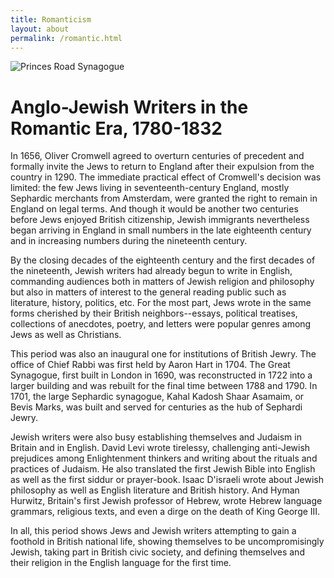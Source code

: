 ```yaml
---
title: Romanticism
layout: about
permalink: /romantic.html
---
```


<style>
img {
     max-width: 100%;
     height: auto;
}
</style>
<div class=img>
<img src="objects/princes-road.jpg"
     alt="Princes Road Synagogue"
     style="float: left; margin-right: 10px; padding-bottom:20px;" />  
</div>
&nbsp;

# Anglo-Jewish Writers in the Romantic Era, 1780-1832

In 1656, Oliver Cromwell agreed to overturn centuries of precedent and formally invite the Jews to return to England after their expulsion from the country in 1290. The immediate practical effect of Cromwell's decision was limited: the few Jews living in seventeenth-century England, mostly Sephardic merchants from Amsterdam, were granted the right to remain in England on legal terms. And though it would be another two centuries before Jews enjoyed British citizenship, Jewish immigrants nevertheless began arriving in England in small numbers in the late eighteenth century and in increasing numbers during the nineteenth century.

By the closing decades of the eighteenth century and the first decades of the nineteenth, Jewish writers had already begun to write in English, commanding audiences both in matters of Jewish religion and philosophy but also in matters of interest to the general reading public such as literature, history, politics, etc. For the most part, Jews wrote in the same forms cherished by their British neighbors--essays, political treatises, collections of anecdotes, poetry, and letters were popular genres among Jews as well as Christians.

This period was also an inaugural one for institutions of British Jewry. The office of Chief Rabbi was first held by Aaron Hart in 1704. The Great Synagogue, first built in London in 1690, was reconstructed in 1722 into a larger building and was rebuilt for the final time between 1788 and 1790. In 1701, the large Sephardic synagogue, Kahal Kadosh Shaar Asamaim, or Bevis Marks, was built and served for centuries as the hub of Sephardi Jewry.

Jewish writers were also busy establishing themselves and Judaism in Britain and in English. David Levi wrote tirelessy, challenging anti-Jewish prejudices among Enlightenment thinkers and writing about the rituals and practices of Judaism. He also translated the first Jewish Bible into English as well as the first siddur or prayer-book. Isaac D'israeli wrote about Jewish philosophy as well as English literature and British history. And Hyman Hurwitz, Britain's first Jewish professor of Hebrew, wrote Hebrew language grammars, religious texts, and even a dirge on the death of King George III.

In all, this period shows Jews and Jewish writers attempting to gain a foothold in British national life, showing themselves to be uncompromisingly Jewish, taking part in British civic society, and defining themselves and their religion in the English language for the first time.

&nbsp;
&nbsp;